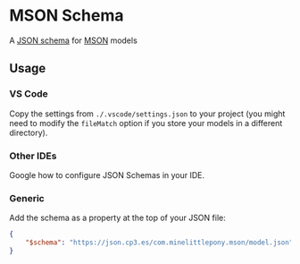 MSON Schema
===========
A [JSON schema](https://json-schema.org/) for [MSON](https://github.com/MineLittlePony/Mson) models

## Usage

### VS Code
Copy the settings from `./.vscode/settings.json` to your project (you might need to modify the `fileMatch` option if you store your models in a different directory).

### Other IDEs
Google how to configure JSON Schemas in your IDE.

### Generic
Add the schema as a property at the top of your JSON file:

```json
{
    "$schema": "https://json.cp3.es/com.minelittlepony.mson/model.json"
}
```
